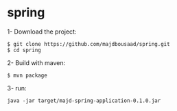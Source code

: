 # spring

1- Download the project:
```
$ git clone https://github.com/majdbousaad/spring.git
$ cd spring
```
2- Build with maven:
```
$ mvn package
```
3- run:
```
java -jar target/majd-spring-application-0.1.0.jar
```
